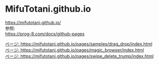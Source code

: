 # MifuTotani.github.io  
https://mifutotani.github.io/  
参照:  
https://prog-8.com/docs/github-pages


  <a href="https://mifutotani.github.io/pages/samples/drag_drop/index.html">ページ: https://mifutotani.github.io/pages/samples/drag_drop/index.html</a></br>
  <a href="https://mifutotani.github.io/pages/magic_browser/index.html">ページ: https://mifutotani.github.io/pages/magic_browser/index.html</a></br>
  <a href="https://mifutotani.github.io/pages/swipe_delete_trump/index.html">ページ: https://mifutotani.github.io/pages/swipe_delete_trump/index.html</a></br>

